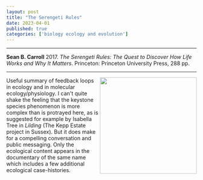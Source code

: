 ```yaml
---
layout: post
title: "The Serengeti Rules"
date: 2023-04-01
published: true
categories: ['biology ecology and evolution']
---
```



***
<b>Sean B. Carroll</b> 2017. _The Serengeti Rules: The Quest to Discover How Life Works and Why It Matters_. Princeton: Princeton University Press, 288 pp.

***

<img align="right"  width="256" src="https://pup-assets.imgix.net/onix/images/9780691175683.jpg?w=600&auto=format" alt=""> 

Useful summary of feedback loops in ecology and in molecular ecology/physiology.  I can't quite shake the feeling that the keystone species phenomenon is more complex than is protrayed here, as is suggested for example by Isabella Tree in _Lilding_ (The Kepp Estate project in Sussex).  But it does make for a compelling conversation and public messaging.  Only the ecological content appears in the documentary of the same name which includes a few additional ecological case-histories.
